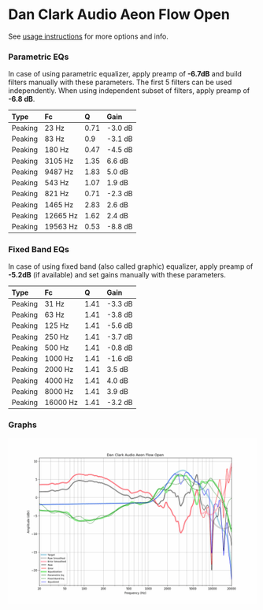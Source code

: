 # Dan Clark Audio Aeon Flow Open
See [usage instructions](https://github.com/jaakkopasanen/AutoEq#usage) for more options and info.

### Parametric EQs
In case of using parametric equalizer, apply preamp of **-6.7dB** and build filters manually
with these parameters. The first 5 filters can be used independently.
When using independent subset of filters, apply preamp of **-6.8 dB**.

| Type    | Fc       |    Q | Gain    |
|:--------|:---------|:-----|:--------|
| Peaking | 23 Hz    | 0.71 | -3.0 dB |
| Peaking | 83 Hz    | 0.9  | -3.1 dB |
| Peaking | 180 Hz   | 0.47 | -4.5 dB |
| Peaking | 3105 Hz  | 1.35 | 6.6 dB  |
| Peaking | 9487 Hz  | 1.83 | 5.0 dB  |
| Peaking | 543 Hz   | 1.07 | 1.9 dB  |
| Peaking | 821 Hz   | 0.71 | -2.3 dB |
| Peaking | 1465 Hz  | 2.83 | 2.6 dB  |
| Peaking | 12665 Hz | 1.62 | 2.4 dB  |
| Peaking | 19563 Hz | 0.53 | -8.8 dB |

### Fixed Band EQs
In case of using fixed band (also called graphic) equalizer, apply preamp of **-5.2dB**
(if available) and set gains manually with these parameters.

| Type    | Fc       |    Q | Gain    |
|:--------|:---------|:-----|:--------|
| Peaking | 31 Hz    | 1.41 | -3.3 dB |
| Peaking | 63 Hz    | 1.41 | -3.8 dB |
| Peaking | 125 Hz   | 1.41 | -5.6 dB |
| Peaking | 250 Hz   | 1.41 | -3.7 dB |
| Peaking | 500 Hz   | 1.41 | -0.8 dB |
| Peaking | 1000 Hz  | 1.41 | -1.6 dB |
| Peaking | 2000 Hz  | 1.41 | 3.5 dB  |
| Peaking | 4000 Hz  | 1.41 | 4.0 dB  |
| Peaking | 8000 Hz  | 1.41 | 3.9 dB  |
| Peaking | 16000 Hz | 1.41 | -3.2 dB |

### Graphs
![](./Dan%20Clark%20Audio%20Aeon%20Flow%20Open.png)